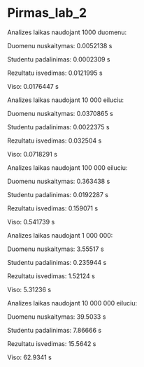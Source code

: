 # Pirmas_lab_2
Analizes laikas  naudojant 1000 duomenu:

Duomenu nuskaitymas: 0.0052138 s

Studentu padalinimas: 0.0002309 s

Rezultatu isvedimas: 0.0121995 s

Viso: 0.0176447 s


Analizes laikas naudojant 10 000 eiluciu:

Duomenu nuskaitymas: 0.0370865 s

Studentu padalinimas: 0.0022375 s

Rezultatu isvedimas: 0.032504 s

Viso: 0.0718291 s

Analizes laikas naudojant 100 000 eiluciu:

Duomenu nuskaitymas: 0.363438 s

Studentu padalinimas: 0.0192287 s

Rezultatu isvedimas: 0.159071 s

Viso: 0.541739 s

Analizes laikas naudojant 1 000 000:

Duomenu nuskaitymas: 3.55517 s

Studentu padalinimas: 0.235944 s

Rezultatu isvedimas: 1.52124 s

Viso: 5.31236 s



Analizes laikas naudojant 10 000 000 eiluciu:

Duomenu nuskaitymas: 39.5033 s

Studentu padalinimas: 7.86666 s

Rezultatu isvedimas: 15.5642 s

Viso: 62.9341 s
